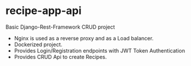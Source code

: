 # recipe-app-api
Basic Django-Rest-Framework CRUD project
  - Nginx is used as a reverse proxy and as a Load balancer.
  - Dockerized project.
  - Provides Login/Registration endpoints with JWT Token Authentication
  - Provides CRUD Api to create Recipes.
